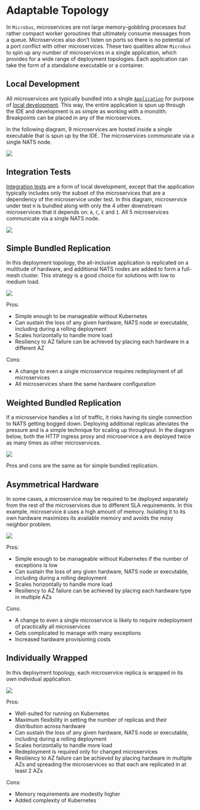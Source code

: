 # Adaptable Topology

In `Microbus`, microservices are not large memory-gobbling processes but rather compact worker goroutines that ultimately consume messages from a queue. Microservices also don’t listen on ports so there is no potential of a port conflict with other microservices. These two qualities allow `Microbus` to spin up any number of microservices in a single application, which provides for a wide range of deployment topologies. Each application can take the form of a standalone executable or a container. 

## Local Development

All microservices are typically bundled into a single [`Application`](../structure/application.md) for purpose of [local development](../tech/local-dev.md). This way, the entire application is spun up through the IDE and development is as simple as working with a monolith. Breakpoints can be placed in any of the microservices.

In the following diagram, 9 microservices are hosted inside a single executable that is spun up by the IDE. The microservices communicate via a single NATS node.

<img src="./topology-1.drawio.svg">
<p>

## Integration Tests

[Integration tests](../blocks/integration-testing.md) are a form of local development, except that the application typically includes only the subset of the microservices that are a dependency of the microservice under test. In this diagram, microservice under test `H` is bundled along with only the 4 other downstream microservices that it depends on: `A`, `C`, `E` and `I`. All 5 microservices communicate via a single NATS node.

<img src="./topology-2.drawio.svg">
<p>

## Simple Bundled Replication

In this deployment topology, the all-inclusive application is replicated on a multitude of hardware, and additional NATS nodes are added to form a full-mesh cluster. This strategy is a good choice for solutions with low to medium load.

<img src="./topology-3.drawio.svg">
<p>

Pros:
* Simple enough to be manageable without Kubernetes
* Can sustain the loss of any given hardware, NATS node or executable, including during a rolling deployment
* Scales horizontally to handle more load
* Resiliency to AZ failure can be achieved by placing each hardware in a different AZ

Cons:
* A change to even a single microservice requires redeployment of all microservices
* All microservices share the same hardware configuration

## Weighted Bundled Replication 

If a microservice handles a lot of traffic, it risks having its single connection to NATS getting bogged down. Deploying additional replicas alleviates the pressure and is a simple technique for scaling up throughput. In the diagram below, both the HTTP ingress proxy and microservice `A` are deployed twice as many times as other microservices.

<img src="./topology-4.drawio.svg">
<p>

Pros and cons are the same as for simple bundled replication.

## Asymmetrical Hardware

In some cases, a microservice may be required to be deployed separately from the rest of the microservices due to different SLA requirements. In this example, microservice `B` uses a high amount of memory. Isolating it to its own hardware maximizes its available memory and avoids the noisy neighbor problem.

<img src="./topology-5.drawio.svg">
<p>

Pros:
* Simple enough to be manageable without Kubernetes if the number of exceptions is low
* Can sustain the loss of any given hardware, NATS node or executable, including during a rolling deployment
* Scales horizontally to handle more load
* Resiliency to AZ failure can be achieved by placing each hardware type in multiple AZs

Cons:
* A change to even a single microservice is likely to require redeployment of practically all microservices
* Gets complicated to manage with many exceptions
* Increased hardware provisioning costs

## Individually Wrapped

In this deployment topology, each microservice replica is wrapped in its own individual application.

<img src="./topology-6.drawio.svg">
<p>

Pros:
* Well-suited for running on Kubernetes
* Maximum flexibility in setting the number of replicas and their distribution across hardware
* Can sustain the loss of any given hardware, NATS node or executable, including during a rolling deployment
* Scales horizontally to handle more load
* Redeployment is required only for changed microservices
* Resiliency to AZ failure can be achieved by placing hardware in multiple AZs and spreading the microservices so that each are replicated in at least 2 AZs

Cons:
* Memory requirements are modestly higher
* Added complexity of Kubernetes
